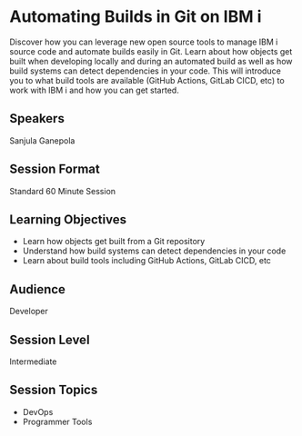 # Automating Builds in Git on IBM i

Discover how you can leverage new open source tools to manage IBM i source code and automate builds easily in Git. Learn about how objects get built when developing locally and during an automated build as well as how build systems can detect dependencies in your code. This will introduce you to what build tools are available (GitHub Actions, GitLab CICD, etc) to work with IBM i and how you can get started.

## Speakers
Sanjula Ganepola

## Session Format
Standard 60 Minute Session

## Learning Objectives
* Learn how objects get built from a Git repository
* Understand how build systems can detect dependencies in your code
* Learn about build tools including GitHub Actions, GitLab CICD, etc

## Audience
Developer

## Session Level
Intermediate

## Session Topics
* DevOps
* Programmer Tools